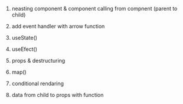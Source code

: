 <!-- Whay & What is react -->

<!-- vertual dom shortly -->

1. neasting component & component calling from 
   compnent (parent to child)

2. add event handler with arrow function
3. useState()   
4. useEfect()
5. props & destructuring
6. map()
7. conditional rendaring
8. data from child to props  with function